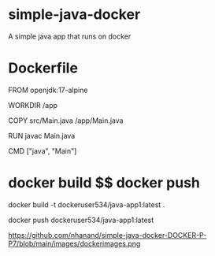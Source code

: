 # simple-java-docker
A simple java app that runs on docker 

# Dockerfile

FROM openjdk:17-alpine

WORKDIR /app

COPY src/Main.java /app/Main.java

RUN javac Main.java

CMD ["java", "Main"]

# docker build  $$  docker push

docker build -t dockeruser534/java-app1:latest .

docker push dockeruser534/java-app1:latest 

https://github.com/nhanand/simple-java-docker-DOCKER-P-P7/blob/main/images/dockerimages.png



